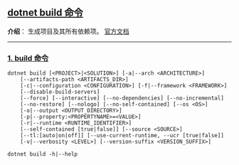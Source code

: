 ﻿## [dotnet build 命令](#)
**介绍**： 生成项目及其所有依赖项。 [官方文档](https://learn.microsoft.com/zh-cn/dotnet/core/tools/dotnet-build)

-----

### [1. build 命令](#)

```shell
dotnet build [<PROJECT>|<SOLUTION>] [-a|--arch <ARCHITECTURE>]
    [--artifacts-path <ARTIFACTS_DIR>]
    [-c|--configuration <CONFIGURATION>] [-f|--framework <FRAMEWORK>]
    [--disable-build-servers]
    [--force] [--interactive] [--no-dependencies] [--no-incremental]
    [--no-restore] [--nologo] [--no-self-contained] [--os <OS>]
    [-o|--output <OUTPUT_DIRECTORY>]
    [-p|--property:<PROPERTYNAME>=<VALUE>]
    [-r|--runtime <RUNTIME_IDENTIFIER>]
    [--self-contained [true|false]] [--source <SOURCE>]
    [--tl:[auto|on|off]] [--use-current-runtime, --ucr [true|false]]
    [-v|--verbosity <LEVEL>] [--version-suffix <VERSION_SUFFIX>]

dotnet build -h|--help
```